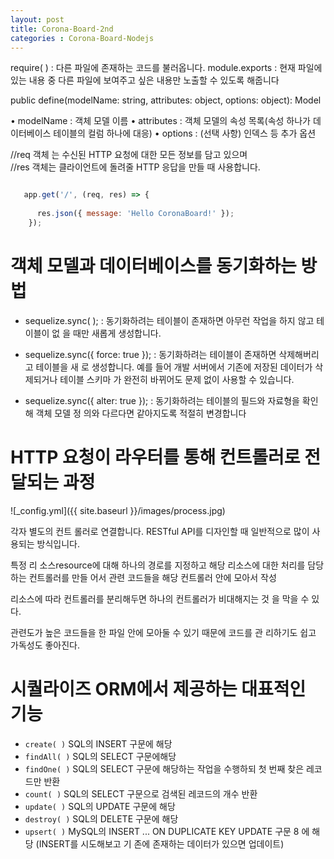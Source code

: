 ```yaml
---
layout: post
title: Corona-Board-2nd
categories : Corona-Board-Nodejs
---
```


require( ) : 다른 파일에 존재하는 코드를 불러옵니다.
module.exports  : 현재 파일에 있는 내용 중 다른 파일에 보여주고 싶은 내용만 노출할 수 있도록 해줍니다

public define(modelName: string, attributes: object, options: object): Model 

• modelName : 객체 모델 이름 
• attributes : 객체 모델의 속성 목록(속성 하나가 데이터베이스 테이블의 컬럼 하나에 대응) 
• options : (선택 사항) 인덱스 등 추가 옵션

//req 객체 는 수신된 HTTP 요청에 대한 모든 정보를 담고 있으며  
//res 객체는 클라이언트에 돌려줄 HTTP 응답을 만들 때 사용합니다.
~~~javascript

   app.get('/', (req, res) => {
        
      res.json({ message: 'Hello CoronaBoard!' });
    });
~~~
# 객체 모델과 데이터베이스를 동기화하는 방법
- sequelize.sync( ); : 동기화하려는 테이블이 존재하면 아무런 작업을 하지 않고 테이블이 없 을 때만 새롭게 생성합니다. 

- sequelize.sync({ force: true }); : 동기화하려는 테이블이 존재하면 삭제해버리고 테이블을 새 로 생성합니다. 예를 들어 개발 서버에서 기존에 저장된 데이터가 삭제되거나 테이블 스키마 가 완전히 바뀌어도 문제 없이 사용할 수 있습니다. 

- sequelize.sync({ alter: true }); : 동기화하려는 테이블의 필드와 자료형을 확인해 객체 모델 정 의와 다르다면 같아지도록 적절히 변경합니다

# HTTP 요청이 라우터를 통해 컨트롤러로 전달되는 과정

![_config.yml]({{ site.baseurl }}/images/process.jpg) 

각자 별도의 컨트 롤러로 연결합니다. RESTful API를 디자인할 때 일반적으로 많이 사용되는 방식입니다. 

특정 리 소스resource에 대해 하나의 경로를 지정하고 해당 리소스에 대한 처리를 담당하는 컨트롤러를 만들 어서 관련 코드들을 해당 컨트롤러 안에 모아서 작성

리소스에 따라 컨트롤러를 분리해두면 하나의 컨트롤러가 비대해지는 것 을 막을 수 있다.

관련도가 높은 코드들을 한 파일 안에 모아둘 수 있기 때문에 코드를 관 리하기도 쉽고 가독성도 좋아진다.

# 시퀄라이즈 ORM에서 제공하는 대표적인 기능  
- ```create( )```  SQL의 INSERT 구문에 해당 
- ```findAll( )``` SQL의 SELECT 구문에해당 
- ```findOne( )``` SQL의 SELECT 구문에 해당하는 작업을 수행하되 첫 번째 찾은 레코드만 반환 
- ```count( )``` SQL의 SELECT 구문으로 검색된 레코드의 개수 반환 
- ```update( )``` SQL의 UPDATE 구문에 해당 
- ```destroy( )``` SQL의 DELETE 구문에 해당 
- ```upsert( )``` MySQL의 INSERT ... ON DUPLICATE KEY UPDATE 구문 8 에 해당 (INSERT를 시도해보고 기 존에 존재하는 데이터가 있으면 업데이트)